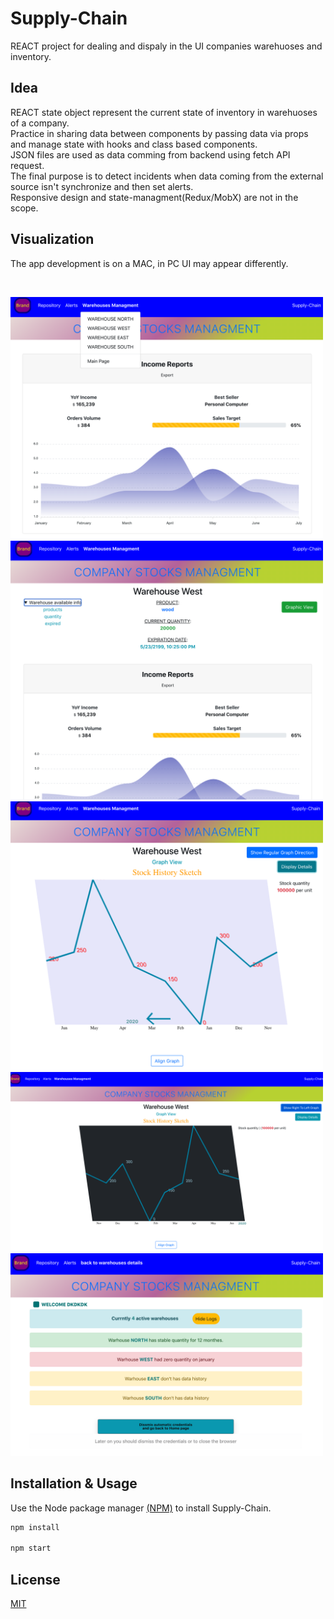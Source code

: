# Supply-Chain

REACT project for dealing and dispaly in the UI companies warehuoses and inventory.

## Idea

REACT state object represent the current state of inventory in warehuoses of a company.<br />
Practice in sharing data between components by passing data via props and manage state with hooks and class based components.<br />
JSON files are used as data comming from backend using fetch API request.
<br /> 
The final purpose is to detect incidents when data coming from the external source isn't synchronize and then set alerts.
<br />
Responsive design and state-managment(Redux/MobX) are not in the scope. 


## Visualization

The app development is on a MAC, in PC UI may appear differently.

<br />

<p float="left">
  <img src="screenshots/dashboard.png" width="500" />
  <br />
  <img src="screenshots/details.png" width="500" />
  <br />
  <img src="screenshots/cssCanvas.png" width="500" />
  <br />
  <img src="screenshots/mathCanvas.png" width="500" />
  <br />
  <img src="screenshots/alerts.png" width="500" />
</p>

## Installation & Usage

Use the Node package manager [(NPM)](https://www.npmjs.com/get-npm) to install Supply-Chain.

```bash
npm install

npm start
```


## License
[MIT](https://choosealicense.com/licenses/mit/)